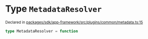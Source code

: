 # Type `MetadataResolver`
<sub>Declared in [packages/sdk/app-framework/src/plugins/common/metadata.ts:15](https://github.com/dxos/dxos/blob/4cb70f94e/packages/sdk/app-framework/src/plugins/common/metadata.ts#L15)</sub>




```ts
type MetadataResolver = function
```
